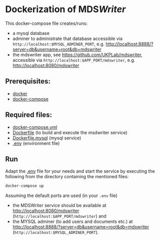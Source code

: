 # Dockerization of MDS<i>Writer</i>

This docker-compose file creates/runs:
   * a mysql database
   * adminer to administrate that database accessible via `http://localhost:$MYSQL_ADMINER_PORT`, 
   e.g. [http://localhost:8888/?server=db&username=root&db=mdswriter](http://localhost:8888/?server=db&username=root&db=mdswriter)
   * the mdswriter app, see https://github.com/UKPLab/mdswriter, accessible via `http://localhost:$APP_PORT/mdswriter`, 
   e.g. [http://localhost:8080/mdswriter](http://localhost:8080/mdswriter)

## Prerequisites:
   * [docker](https://www.docker.com/get-docker)
   * [docker-compose](https://docs.docker.com/compose/)

## Required files:
  * [docker-compose.yml](docker-compose.yml)
  * [Dockerfile](Dockerfile) (to build and execute the msdwriter service)
  * [Dockerfile.mysql](Dockerfile.mysql) (mysql service)
  * [.env](.env) (environment file)

## Run
Adapt the [.env](.env) file for your needs and start the service by executing
the following from the directory containing the mentioned files:
```bash
docker-compose up
```

Assuming the default ports are used (in your `.env` file) 
* the MDSWriter service should be available at [http://localhost:8080/mdswriter](http://localhost:8080/mdswriter) (`http://localhost:$APP_PORT/mdswriter`) and 
* the MYSQL adminer (to add users and documents etc.) at [http://localhost:8888/?server=db&username=root&db=mdswriter](http://localhost:8888/?server=db&username=root&db=mdswriter) (`http://localhost:$MYSQL_ADMINER_PORT`).
   
